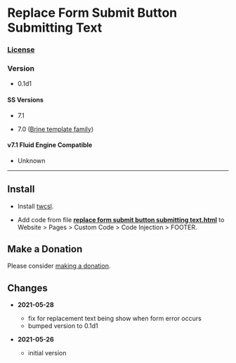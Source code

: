 # Replace Form Submit Button Submitting Text

### [License][99]

### Version

  * 0.1d1

#### SS Versions

  * 7.1

  * 7.0 ([Brine template family][1])

#### v7.1 Fluid Engine Compatible

  * Unknown

---

## Install

* Install
  [twcsl](https://github.com/tomsWebConsulting/twcsl#install-options).
  
* Add code from file
  **[replace form submit button submitting text.html](replace%20form%20submit%20button%20submitting%20text.html#L1)**
  to Website > Pages > Custom Code > Code Injection > FOOTER.

## Make a Donation

Please consider
[making a donation](https://github.com/tomsWebConsulting/twcsl#make-a-donation).

## Changes

* **2021-05-28**

  * fix for replacement text being show when form error occurs
  * bumped version to 0.1d1
  
* **2021-05-26**

  * initial version

[1]: https://support.squarespace.com/hc/en-us/articles/212512738-Brine-template-family
[99]: https://github.com/tomsWebConsulting/twcsl/blob/main/LICENSE.txt#L1
